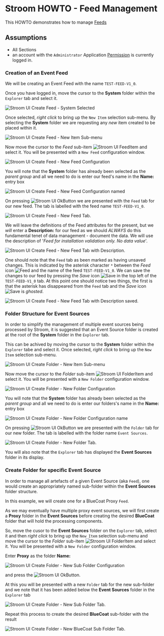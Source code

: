 # Stroom HOWTO - Feed Management
This HOWTO demonstrates how to manage
[Feeds](../../user-guide/feeds.md "Stroom Feeds")

## Assumptions
- All Sections
 - an account with the `Administrator` Application [Permission](../../user-guide/roles.md "Stroom Application Permissions") is currently logged in.


### Creation of an Event Feed
We will be creating an Event Feed with the name `TEST-FEED-V1_0`.

Once you have logged in, move the cursor to the **System** folder within the `Explorer` tab and select it.

![Stroom UI Create Feed - System Selected](../resources/UI-CreateFeed-00.png "Stroom UI Create Feed - System selected")

Once selected, _right click_ to bring up the `New Item` selection sub-menu. By selecting the **System** folder we are
requesting any  _new_ item created to be placed within it.

![Stroom UI Create Feed - New Item Sub-menu](../resources/UI-CreateFeed-01.png "Stroom UI Create Feed - New item sub-menu")

Now move the cursor to the _Feed_ sub-item
![Stroom UI FeedItem](../resources/icons/feedItem.png "Stroom UI FeedItem")
and select it. You will be presented with a `New Feed` configuration window.

![Stroom UI Create Feed - New Feed Configuration](../resources/UI-CreateFeed-02.png "Stroom UI Create Feed - New feed configuration window")

You will note that the **System** folder has already been selected as the _parent group_ and all we need to do is enter our feed's name in the **Name:** entry box

![Stroom UI Create Feed - New Feed Configuration named](../resources/UI-CreateFeed-03.png "Stroom UI Create Feed - New feed configuration window enter name")

On pressing
![Stroom UI OkButton](../resources/icons/buttonOk.png "Stroom UI OkButton")
we are presented with the `Feed` tab for our new feed. The tab is labelled with the feed name `TEST-FEED-V1_0`.

![Stroom UI Create Feed - New Feed Tab](../resources/UI-CreateFeed-04.png "Stroom UI Create Feed - New feed tab").

We will leave the definitions of the Feed attributes for the present, but we _will_ enter a **Description:** for our feed
as we should _ALWAYS_ do this fundamental tenet of data management - document the data. We will use
the description of '_Feed for installation validation only. No data value_'.

![Stroom UI Create Feed - New Feed Tab with Description](../resources/UI-CreateFeed-05.png "Stroom UI Create Feed - New feed tab with Description").

One should note that the `Feed` tab as been marked as having unsaved changes. This is indicated by the asterisk
character `*` between the _Feed_ icon ![Feed](../resources/icons/feed.png "Feed") and the name of the feed `TEST-FEED-V1_0`.
We can save the changes to our feed by pressing the _Save_ icon ![Save](../resources/icons/save.png "Save") in
the top left of the `TEST-FEED-V1_0` tab. At this point one should notice two things, the first is that the asterisk
has disappeared from the `Feed` tab and the _Save_ icon ![Save](../resources/icons/save.png "Save") is _ghosted_.

![Stroom UI Create Feed - New Feed Tab with Description saved](../resources/UI-CreateFeed-06.png "Stroom UI Create Feed - New feed tab with description saved").


### Folder Structure for Event Sources
In order to simplify the management of multiple event sources being processed by Stroom, it is suggested that an Event Source folder is created at the root of the **System** folder in the `Explorer` tab.

This can be achived by moving the cursor to the **System** folder within the `Explorer` tabe and select it. Once selected, _right click_ to bring up the `New Item` selection sub-menu.

![Stroom UI Create Folder - New Item Sub-menu](../resources/UI-EventSources-00.png "Stroom UI Create Folder - New item sub-menu")

Now move the cursor to the _Folder_ sub-item
![Stroom UI FolderItem](../resources/icons/folderItem.png "Stroom UI FolderItem")
and select it. You will be presented with a `New Folder` configuration window.

![Stroom UI Create Folder - New Folder Configuration](../resources/UI-EventSources-01.png "Stroom UI Create Folder - New folder configuration window")

You will note that the **System** folder has already been selected as the _parent group_ and all we need to do is enter our folders's name in the **Name:** entry box

![Stroom UI Create Folder - New Folder Configuration name](../resources/UI-EventSources-02.png "Stroom UI Create Folder - New folder configuration window enter name")

On pressing
![Stroom UI OkButton](../resources/icons/buttonOk.png "Stroom UI OkButton")
we are presented with the `Folder` tab for our new folder. The tab is labelled with the folder name `Event Sources`.

![Stroom UI Create Folder - New Folder Tab](../resources/UI-EventSources-03.png "Stroom UI Create Folder - New folder tab").

You will also note that the `Explorer` tab has displayed the **Event Sources** folder in its display.

### Create Folder for specific Event Source
In order to manage all artefacts of a given Event Source (aka `Feed`), one would create an appropriately named sub-folder within the **Event Sources** folder structure.

In this example, we will create one for a BlueCoat Proxy `Feed`.

As we may eventually have multiple proxy event sources, we will first create a **Proxy** folder in the **Event Sources** before creating the desired **BlueCoat** folder that will hold the processing components.

So, move the cusor to the **Event Sources** folder on the `Explorer` tab, select it and then _right click_ to bring up the `New Item` selection sub-menu and move the cursor to the _Folder_ sub-item
![Stroom UI FolderItem](../resources/icons/folderItem.png "Stroom UI FolderItem")
and select it. You will be presented with a `New Folder` configuration window.

Enter **Proxy** as the folder **Name:**

![Stroom UI Create Folder - New Sub Folder Configuration](../resources/UI-EventSources-04.png "Stroom UI Create Folder - New sub folder configuration window")

and press the ![Stroom UI OkButton](../resources/icons/buttonOk.png "Stroom UI OkButton").

At this you will be presented with a new `Folder` tab for the new sub-folder and we note that it has been added below the **Event Sources** folder in the `Explorer` tab

![Stroom UI Create Folder - New Sub Folder Tab](../resources/UI-EventSources-05.png "Stroom UI Create Folder - New sub folder tab").

Repeat this process to create the desired **BlueCoat** sub-folder with the result

![Stroom UI Create Folder - New BlueCoat Sub Folder Tab](../resources/UI-EventSources-06.png "Stroom UI Create Folder - New BlueCoat sub folder tab").
